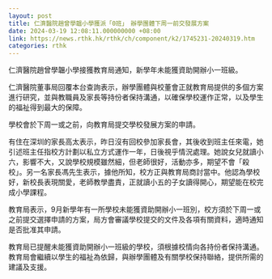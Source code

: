 ```yaml
---
layout: post
title: 仁濟醫院趙曾學韞小學獲派「0班」　辦學團體下周一前交發展方案
date: 2024-03-19 12:08:11.000000000 +08:00
link: https://news.rthk.hk/rthk/ch/component/k2/1745231-20240319.htm
categories: rthk
---
```


仁濟醫院趙曾學韞小學接獲教育局通知，新學年未能獲資助開辦小一班級。

仁濟醫院董事局回覆本台查詢表示，辦學團體與校董會正就教育局提供的多個方案進行研究，並與教職員及家長等持份者保持溝通，以確保學校運作正常，以及學生的福祉得到最大的保障。

學校會於下周一或之前，向教育局提交學校發展方案的申請。

有住在深圳的家長高太表示，昨日沒有回校參加家長會，其後收到班主任來電，她引述班主任指校方計劃以私立方式運作一年，日後視乎情況處理。她說女兒就讀小六，影響不大，又說學校規模雖然細，但老師很好，活動亦多，期望不會「殺校」。另一名家長馮先生表示，據他所知，校方正與教育局商討當中。他認為學校好，新校長表現關愛，老師教學盡責，正就讀小五的子女讀得開心，期望能在校完成小學課程。

教育局表示，9月新學年有一所學校未能獲資助開辦小一班別，校方須於下周一或之前提交選擇申請的方案，局方會審議學校提交的文件及各項有關資料，適時通知是否批准其申請。

教育局已提醒未能獲資助開辦小一班級的學校，須根據校情向各持份者保持溝通。教育局會繼續以學生的福祉為依歸，與辦學團體及有關學校保持聯絡，提供所需的建議及支援。
